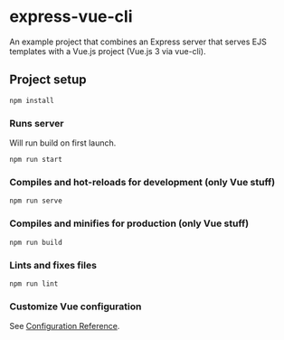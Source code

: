 # express-vue-cli
An example project that combines an Express server that serves EJS templates with a Vue.js project (Vue.js 3 via vue-cli).

## Project setup
```
npm install
```

### Runs server
Will run build on first launch.
```
npm run start
```

### Compiles and hot-reloads for development (only Vue stuff)
```
npm run serve
```

### Compiles and minifies for production (only Vue stuff)
```
npm run build
```

### Lints and fixes files
```
npm run lint
```

### Customize Vue configuration
See [Configuration Reference](https://cli.vuejs.org/config/).
